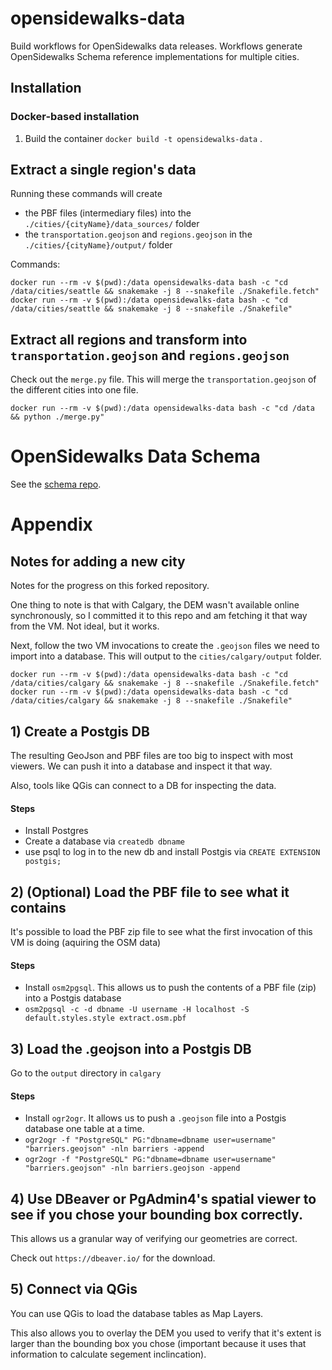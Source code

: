 # opensidewalks-data

Build workflows for OpenSidewalks data releases. Workflows generate OpenSidewalks
Schema reference implementations for multiple cities.

## Installation

### Docker-based installation

1. Build the container
    `docker build -t opensidewalks-data` .

## Extract a single region's data

Running these commands will create 
- the PBF files (intermediary files) into the `./cities/{cityName}/data_sources/` folder
- the `transportation.geojson` and `regions.geojson` in the `./cities/{cityName}/output/` folder

Commands:

    docker run --rm -v $(pwd):/data opensidewalks-data bash -c "cd /data/cities/seattle && snakemake -j 8 --snakefile ./Snakefile.fetch"
    docker run --rm -v $(pwd):/data opensidewalks-data bash -c "cd /data/cities/seattle && snakemake -j 8 --snakefile ./Snakefile"

## Extract all regions and transform into `transportation.geojson` and `regions.geojson`

Check out the `merge.py` file. This will merge the `transportation.geojson` of the different cities into one file.

    docker run --rm -v $(pwd):/data opensidewalks-data bash -c "cd /data && python ./merge.py"

# OpenSidewalks Data Schema

See the [schema repo](https://github.com/OpenSidewalks/OpenSidewalks-Schema).

# Appendix
## Notes for adding a new city
Notes for the progress on this forked repository.

One thing to note is that with Calgary, the DEM wasn't available online synchronously, so I committed it to this repo and am fetching it that way from the VM. Not ideal, but it works.

Next, follow the two VM invocations to create the `.geojson` files we need to import into a database. This will output to the `cities/calgary/output` folder.

    docker run --rm -v $(pwd):/data opensidewalks-data bash -c "cd /data/cities/calgary && snakemake -j 8 --snakefile ./Snakefile.fetch"
    docker run --rm -v $(pwd):/data opensidewalks-data bash -c "cd /data/cities/calgary && snakemake -j 8 --snakefile ./Snakefile"

## 1) Create a Postgis DB
The resulting GeoJson and PBF files are too big to inspect with most viewers. We can push it into a database and inspect it that way.

Also, tools like QGis can connect to a DB for inspecting the data.

#### Steps
- Install Postgres
- Create a database via `createdb dbname`
- use psql to log in to the new db and install Postgis via `CREATE EXTENSION postgis;`

## 2) (Optional) Load the PBF file to see what it contains
It's possible to load the PBF zip file to see what the first invocation of this VM is doing (aquiring the OSM data)

#### Steps
- Install `osm2pgsql`. This allows us to push the contents of a PBF file (zip) into a Postgis database 
- `osm2pgsql -c -d dbname -U username -H localhost -S default.styles.style extract.osm.pbf`

## 3) Load the .geojson into a Postgis DB

Go to the `output` directory in `calgary`

#### Steps
- Install `ogr2ogr`. It allows us to push a `.geojson` file into a Postgis database one table at a time. 
- `ogr2ogr -f "PostgreSQL" PG:"dbname=dbname user=username" "barriers.geojson" -nln barriers -append`
- `ogr2ogr -f "PostgreSQL" PG:"dbname=dbname user=username" "barriers.geojson" -nln barriers.geojson -append`

## 4) Use DBeaver or PgAdmin4's spatial viewer to see if you chose your bounding box correctly.
This allows us a granular way of verifying our geometries are correct.

Check out `https://dbeaver.io/` for the download.

## 5) Connect via QGis
You can use QGis to load the database tables as Map Layers.

This also allows you to overlay the DEM you used to verify that it's extent is larger than the bounding box you chose (important because it uses that information to calculate segement inclincation).